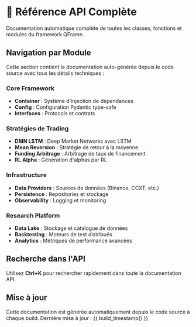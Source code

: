 
# 📖 Référence API Complète

Documentation automatique complète de toutes les classes, fonctions et modules du framework QFrame.

## Navigation par Module

Cette section contient la documentation auto-générée depuis le code source avec tous les détails techniques :

### Core Framework
- **Container** : Système d'injection de dépendances
- **Config** : Configuration Pydantic type-safe
- **Interfaces** : Protocols et contrats

### Stratégies de Trading
- **DMN LSTM** : Deep Market Networks avec LSTM
- **Mean Reversion** : Stratégie de retour à la moyenne
- **Funding Arbitrage** : Arbitrage de taux de financement
- **RL Alpha** : Génération d'alphas par RL

### Infrastructure
- **Data Providers** : Sources de données (Binance, CCXT, etc.)
- **Persistence** : Repositories et stockage
- **Observability** : Logging et monitoring

### Research Platform
- **Data Lake** : Stockage et catalogue de données
- **Backtesting** : Moteurs de test distribués
- **Analytics** : Métriques de performance avancées

## Recherche dans l'API

Utilisez **Ctrl+K** pour rechercher rapidement dans toute la documentation API.

## Mise à jour

Cette documentation est générée automatiquement depuis le code source à chaque build.
Dernière mise à jour : {{ build_timestamp() }}
